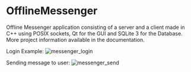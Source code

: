 # OfflineMessenger
Offline Messenger application consisting of a server and a client made in C++ using POSIX sockets, Qt for the GUI and SQLite 3 for the Database.
More project information available in the documentation.

Login Example:
![messenger_login](https://github.com/MarioGuriuc/OfflineMessenger/assets/125091483/06193977-08b4-4a43-9826-be7c7d3620ed)

Sending message to user:
![messenger_send](https://github.com/MarioGuriuc/OfflineMessenger/assets/125091483/94594954-7da9-4e58-8559-1ea571215a56)
